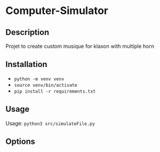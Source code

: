 # Computer-Simulator

## Description
Projet to create custom musique for klaxon with multiple horn

## Installation

- `python -m venv venv`
- `source venv/bin/activate`
- `pip install -r requirements.txt`

## Usage

Usage: `python3 src/simulateFile.py`

## Options



